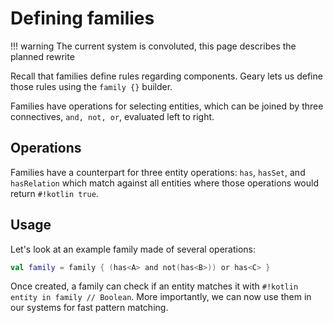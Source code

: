 # Defining families

!!! warning
    The current system is convoluted, this page describes the planned rewrite

Recall that families define rules regarding components. Geary lets us define those rules using the `family {}` builder.

Families have operations for selecting entities, which can be joined by three connectives, `and, not, or`, evaluated left to right.

## Operations

Families have a counterpart for three entity operations: `has`, `hasSet`, and `hasRelation` which match against all entities where those operations would return `#!kotlin true`.

## Usage

Let's look at an example family made of several operations:

```kotlin
val family = family { (has<A> and not(has<B>)) or has<C> }
```

Once created, a family can check if an entity matches it with `#!kotlin entity in family // Boolean`. More importantly, we can now use them in our systems for fast pattern matching.

